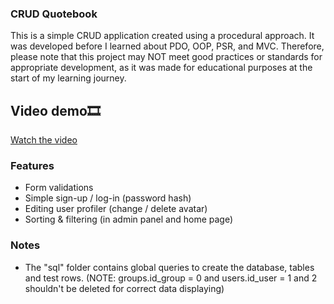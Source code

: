 ### CRUD Quotebook
This is a simple CRUD application created using a procedural approach. It was developed before I learned about PDO, OOP, PSR, and MVC. Therefore, please note that this project may NOT meet good practices or standards for appropriate development, as it was made for educational purposes at the start of my learning journey.

## Video demo🎞️
[Watch the video](https://www.youtube.com/watch?v=vnQxs5YnnW0)

### Features
* Form validations
* Simple sign-up / log-in (password hash)
* Editing user profiler (change / delete avatar)
* Sorting & filtering (in admin panel and home page)

### Notes
* The "sql" folder contains global queries to create the database, tables and test rows. 
(NOTE: groups.id_group = 0 and users.id_user = 1 and 2 shouldn't be deleted for correct data displaying)
